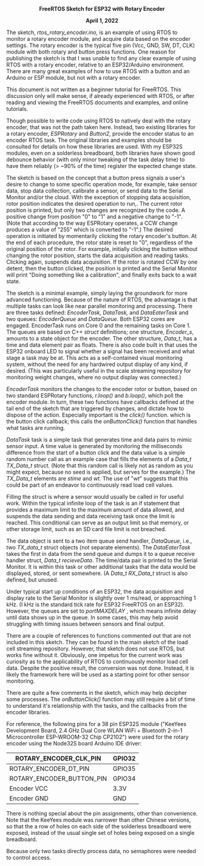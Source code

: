 <p align="center"><b>FreeRTOS Sketch for ESP32 with Rotary Encoder</b></p>

<b><p align="center">April 1, 2022</p></b>

The sketch, *rtos\_rotary\_encoder.ino,* is an example of using RTOS to
monitor a rotary encoder module, and acquire data based on the encoder
settings. The rotary encoder is the typical five pin (Vcc, GND, SW, DT,
CLK) module with both rotary and button press functions. One reason for
publishing the sketch is that I was unable to find any clear example of
using RTOS with a rotary encoder, relative to an ESP32/Arduino
environment. There are many great examples of how to use RTOS with a
button and an Arduino or ESP module, but not with a rotary encoder.

This document is not written as a beginner tutorial for FreeRTOS. This
discussion only will make sense, if already experienced with RTOS,
or after reading and viewing the FreeRTOS documents and examples, and
online tutorials.

Though possible to write code using RTOS to natively deal with the
rotary encoder, that was not the path taken here. Instead, two existing
libraries for a rotary encoder, *ESPRotary* and *Button2*, provide the
encoder status to an encoder RTOS task. The original libraries and
examples should be consulted for details on how these libraries are
used. With my ESP32S modules, even on a solderless breadboard, both
libraries have shown good debounce behavior (with only minor tweaking of
the task delay time) to have them reliably (\> ~90% of the time)
register the expected change state.

The sketch is based on the concept that a button press signals a user's
desire to change to some specific operation mode, for example, take
sensor data, stop data collection, calibrate a sensor, or send data to
the Serial Monitor and/or the cloud. With the exception of stopping data
acquisition, rotor position indicates the desired operation to run,. The
current rotor position is printed, but only two changes are recognized
by the code. A positive change from position "0" to "1" and a negative
change to "-1". (Note that according to the way ESPRotary operates, a
CCW change produces a value of "255" which is converted to "-1".) The
desired operation is initiated by momentarily clicking the rotary
encoder's button. At the end of each procedure, the rotor state is reset
to "0", regardless of the original position of the rotor. For example,
initially clicking the button without changing the rotor position,
starts the data acquisition and reading tasks. Clicking again, suspends
data acquisition. If the rotor is rotated CCW by one detent, then the
button clicked, the position is printed and the Serial Monitor will
print "Doing something like a calibration", and finally exits back to a
wait state.

The sketch is a minimal example, simply laying the groundwork for more
advanced functioning. Because of the nature of RTOS, the advantage is
that multiple tasks can look like near parallel monitoring and
processing. There are three tasks defined: *EncoderTask, DataTask,* and
*DataEaterTask* and two queues: *EncoderQueue* and *DataQueue*. Both
ESP32 cores are engaged. EncoderTask runs on Core 0 and the remaining
tasks on Core 1. The queues are based on C++ *struct* definitions; one
structure, *Encoder\_s*, amounts to a state object for the encoder. The
other structure, *Data\_t*, has a time and data element pair as floats.
There is also code built in that uses the ESP32 onboard LED to signal
whether a signal has been received and what stage a task may be at. This
acts as a self-contained visual monitoring system, without the need for
any hardwired output display of any kind, if desired. (This was
particularly useful in the scale streaming repository for monitoring
weight changes, where no output display was connected.)

*EncoderTask* monitors the changes to the encoder rotor or button, based
on two standard ESPRotary functions, *r.loop()* and *b.loop()*, which
poll the encoder module. In turn, these two functions have callbacks
defined at the tail end of the sketch that are triggered by changes, and
dictate how to dispose of the action. Especially important is the
*click()* function. which is the button click callback; this calls the
*onButtonClick()* function that handles what tasks are running.

*DataTask* task is a simple task that generates time and data pairs to
mimic sensor input. A time value is generated by monitoring the
milliseconds difference from the start of a button click and the data
value is a simple random number call as an example case that fills the
elements of a *Data\_t TX\_Data\_t* struct. (Note that this random call
is likely not as random as you might expect, because no seed is applied,
but serves for the example.) The *TX\_Data\_t* elements are *stime* and
*wt.* The use of "*wt*" suggests that this could be part of an endeavor
to continuously read load cell values.

Filling the struct is where a sensor would usually be called in for
useful work. Within the typical infinite loop of the task is an if
statement that provides a maximum limit to the maximum amount of data
allowed, and suspends the data sending and data receiving task once the
limit is reached. This conditional can serve as an output limit so that
memory, or other storage limit, such as an SD card file limit is not
breached.

The data object is sent to a two item queue send handler, *DataQueue*,
i.e., two *TX\_data\_t* struct objects (not separate elements). The
*DataEaterTask* takes the first in data from the send queue and dumps it
to a queue receive handler struct, *Data\_t recieveData*. The time/data
pair is printed to the Serial Monitor. It is within this task or other
additional tasks that the data would be displayed, stored, or sent
somewhere. (A *Data\_t RX\_Data\_t* struct is also defined, but unused.

Under typical start up conditions of an ESP32, the data acquisition and
display rate to the Serial Monitor is slightly over 1 ms/read, or
approaching 1 kHz. (I kHz is the standard tick rate for ESP32 FreeRTOS
on an ESP32). However, the queues are set to *portMAXDELAY* , which
means infinite delay until data shows up in the queue. In some cases,
this may help avoid struggling with timing issues between sensors and
final output.

There are a couple of references to functions commented out that are not
included in this sketch. They can be found in the main sketch of the
load cell streaming repository. However, that sketch does not use RTOS,
but works fine without it. Obviously, one impetus for the current work
was curiosity as to the applicability of RTOS to continuously monitor
load cell data. Despite the positive result, the conversion was not
done. Instead, it is likely the framework here will be used as a
starting point for other sensor monitoring.

There are quite a few comments in the sketch, which may help decipher
some processes. The *onButtonClick()* function may still require a bit
of time to understand it's relationship with the tasks, and the
callbacks from the encoder libraries.

For reference, the following pins for a 38 pin ESP32S module ("KeeYees
Development Board, 2.4 GHz Dual Core WLAN WiFi + Bluetooth 2-in-1
Microcontroller ESP-WROOM-32 Chip CP2102") were used for the rotary
encoder using the Node32S board Arduino IDE driver:

| ROTARY\_ENCODER\_CLK\_PIN    | GPIO32 |
| ---------------------------- | ------ |
| ROTARY\_ENCODER\_DT\_PIN     | GPIO35 |
| ROTARY\_ENCODER\_BUTTON\_PIN | GPIO34 |
| Encoder VCC                  | 3.3V   |
| Encoder GND                  | GND    |

There is nothing special about the pin assignments, other than
convenience. Note that the KeeYees module was narrower than other
Chinese versions, so that the a row of holes on each side of the
solderless breadboard were exposed, instead of the usual single set of
holes being exposed on a single breadboard.

Because only two tasks directly process data, no semaphores were needed
to control access.
